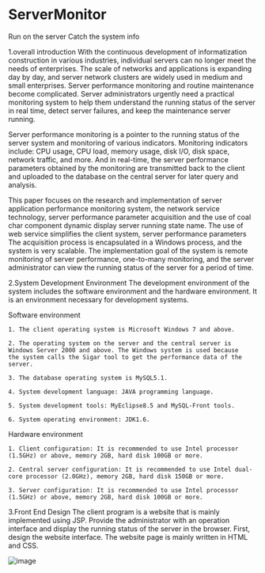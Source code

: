 # ServerMonitor
Run on the server
Catch the system info

1.overall introduction
With the continuous development of informatization construction in various industries, individual servers can no longer meet the needs of enterprises. The scale of networks and applications is expanding day by day, and server network clusters are widely used in medium and small enterprises. Server performance monitoring and routine maintenance become complicated. Server administrators urgently need a practical monitoring system to help them understand the running status of the server in real time, detect server failures, and keep the maintenance server running.

Server performance monitoring is a pointer to the running status of the server system and monitoring of various indicators. Monitoring indicators include: CPU usage, CPU load, memory usage, disk I/O, disk space, network traffic, and more. And in real-time, the server performance parameters obtained by the monitoring are transmitted back to the client and uploaded to the database on the central server for later query and analysis.


This paper focuses on the research and implementation of server application performance monitoring system, the network service technology, server performance parameter acquisition and the use of coal char component dynamic display server running state name. The use of web service simplifies the client system, server performance parameters The acquisition process is encapsulated in a Windows process, and the system is very scalable. The implementation goal of the system is remote monitoring of server performance, one-to-many monitoring, and the server administrator can view the running status of the server for a period of time.

2.System Development Environment
The development environment of the system includes the software environment and the hardware environment. It is an environment necessary for development systems.

  Software environment
  
    1. The client operating system is Microsoft Windows 7 and above.
    
    2. The operating system on the server and the central server is Windows Server 2000 and above. The Windows system is used because     the system calls the Sigar tool to get the performance data of the server.
    
    3. The database operating system is MySQL5.1.
    
    4. System development language: JAVA programming language.
    
    5. System development tools: MyEclipse8.5 and MySQL-Front tools.
    
    6. System operating environment: JDK1.6.
    
  Hardware environment
  
    1. Client configuration: It is recommended to use Intel processor (1.5GHz) or above, memory 2GB, hard disk 100GB or more.
    
    2. Central server configuration: It is recommended to use Intel dual-core processor (2.0GHz), memory 2GB, hard disk 150GB or more.
    
    3. Server configuration: It is recommended to use Intel processor (1.5GHz) or above, memory 2GB, hard disk 100GB or more.
    
    
    
3.Front End Design
The client program is a website that is mainly implemented using JSP. Provide the administrator with an operation interface and display the running status of the server in the browser. First, design the website interface. The website page is mainly written in HTML and CSS.

![image](https://user-images.githubusercontent.com/44720386/64757844-161cd400-d4e8-11e9-8f14-b9e543eee04b.png)

